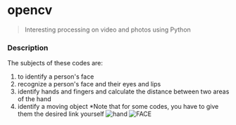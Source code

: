 # opencv

> Interesting processing on video and photos using Python

### Description
The subjects of these codes are:

1. to identify a person's face
2. recognize a person's face and their eyes and lips
3. identify hands and fingers and calculate the distance between two areas of the hand
4. identify a moving object
*Note that for some codes, you have to give them the desired link yourself
![hand](https://user-images.githubusercontent.com/98982133/179424369-7ccfad0a-233f-4891-a2fe-e07673d11400.png)
![FACE](https://user-images.githubusercontent.com/98982133/179424561-ebcd830a-be9a-4627-92cd-330f1e6c9b2d.jpg)
